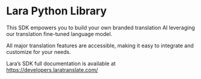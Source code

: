 # Lara Python Library

This SDK empowers you to build your own branded translation AI leveraging our translation fine-tuned language model. 

All major translation features are accessible, making it easy to integrate and customize for your needs. 

Lara’s SDK full documentation is available at https://developers.laratranslate.com/
